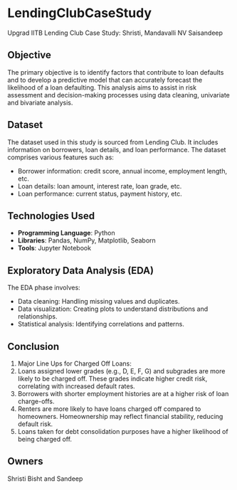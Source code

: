 # LendingClubCaseStudy
Upgrad IITB Lending Club Case Study: Shristi, Mandavalli NV Saisandeep


## Objective

The primary objective is to identify factors that contribute to loan defaults and to develop a predictive model that can accurately forecast the likelihood of a loan defaulting. This analysis aims to assist in risk assessment and decision-making processes using data cleaning, univariate and bivariate analysis. 

## Dataset

The dataset used in this study is sourced from Lending Club. It includes information on borrowers, loan details, and loan performance. The dataset comprises various features such as:

- Borrower information: credit score, annual income, employment length, etc.
- Loan details: loan amount, interest rate, loan grade, etc.
- Loan performance: current status, payment history, etc.

## Technologies Used

- **Programming Language**: Python
- **Libraries**: Pandas, NumPy, Matplotlib, Seaborn
- **Tools**: Jupyter Notebook

## Exploratory Data Analysis (EDA)

The EDA phase involves:

- Data cleaning: Handling missing values and duplicates.
- Data visualization: Creating plots to understand distributions and relationships.
- Statistical analysis: Identifying correlations and patterns.

## Conclusion

1. Major Line Ups for Charged Off Loans:
2. Loans assigned lower grades (e.g., D, E, F, G) and subgrades are more likely to be charged off. These grades indicate higher credit risk, correlating with increased default rates. 
3. Borrowers with shorter employment histories are at a higher risk of loan charge-offs. 
4. Renters are more likely to have loans charged off compared to homeowners. Homeownership may reflect financial stability, reducing default risk.
5. Loans taken for debt consolidation purposes have a higher likelihood of being charged off. 

## Owners
Shristi Bisht and Sandeep
